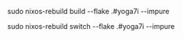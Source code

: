 sudo nixos-rebuild build --flake .#yoga7i --impure

sudo nixos-rebuild switch --flake .#yoga7i --impure